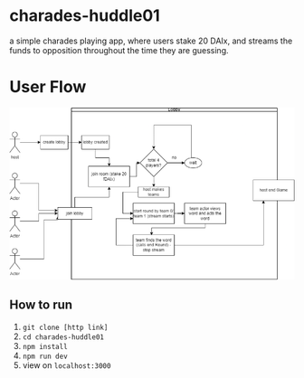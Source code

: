 # charades-huddle01
a simple charades playing app, where users stake 20 DAIx, and streams the funds to opposition throughout the time they are guessing.
# User Flow
![alt text](https://github.com/robin-rrt/charades-huddle01/blob/main/public/huddle.drawio.png?raw=true)

## How to run
1. `git clone [http link]`
2. `cd charades-huddle01`
3. `npm install`
4. `npm run dev`
5. view on `localhost:3000`
